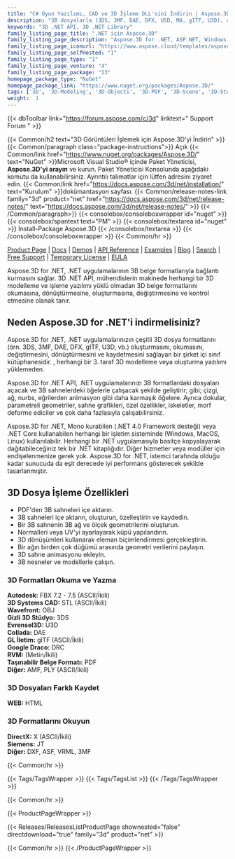```yaml
---
title: "C# Oyun Yazılımı, CAD ve 3D İşleme DLL'sini İndirin | Aspose.3D"
description: "3B dosyalarla (3DS, 3MF, DAE, DFX, USD, MA, gITF, U3D), ağlar, geometriler, sahneler, animasyonlar ile çalışmak için C# sınıf kitaplığını içeren DLL dosyasını .NET yerinde API aracılığıyla indirin."
keywords: "3D .NET API, 3D .NET Library"
family_listing_page_title: ".NET için Aspose.3D"
family_listing_page_description: "Aspose.3D for .NET, ASP.NET, Windows Forms ve Web Services dahil Mono ve .NET uygulamalarının herhangi bir 3D olmadan otomatik olarak yaygın 3D belge formatlarına bağlanmasını sağlayan zengin özelliklere sahip bir Oyun Yazılımı ve Bilgisayar Destekli Tasarım (CAD) API'sidir. modelleme ve işleme yazılımı sunucuya yükleniyor. Discreet3DS, WavefrontOBJ, Maya (ASCII), FBX (ASCII, Binary), STL (ASCII, Binary), USDC, USDZ, PDMS RVM, Universal3D, Collada, glTF, GLB, PLY, HTML5, A3DW, DirectX ve Google Draco'yu destekler dosya formatları, geliştiricilerin Aspose.3D API kullanarak bu 3B belge formatlarını kolayca oluşturmasına, okumasına, dönüştürmesine, değiştirmesine ve kontrol etmesine olanak tanır."
family_listing_page_iconurl: "https://www.aspose.cloud/templates/aspose/App_Themes/V3/images/3d/272x272/aspose_3d-for-net-min.png"
family_listing_page_selfHosted: "1"
family_listing_page_type: "1"
family_listing_page_venture: "4"
family_listing_page_package: "13"
homepage_package_type: "NuGet"
homepage_package_link: "https://www.nuget.org/packages/Aspose.3D/"
tags: ['3D', '3D-Modeling', '3D-Objects', '3D-PDF', '3D-Scene', '3D-Studio-Max', '3D-Viewports', '3DS', '3D-to-GLTF2.0', '3D-to-HTML', '3D-to-PDF', '3MF', 'AMF', 'Animation', 'ASE', 'Aspose.3D', 'Aspose.Total', 'AutoCAD', 'Autodesk', 'Collada', 'Conholdate', 'Conholdate.Total', 'Cylinder', 'DAE', 'Darco', 'DirectX', 'DRC', 'DXF', 'FBX', 'Geometry', 'gITF', 'HTML', 'JT', 'Linear-Extrusion', 'Mesh', 'Morph', 'NURBS', 'OBJ', 'PDF', 'PLY', 'PointCloud', 'Polygons', 'Redenring', 'RVM', 'Skeleton', 'STL', 'U3D', 'VRML', 'Wavefront', 'X', 'Maya']
weight:  1
---
```


{{< dbToolbar link="https://forum.aspose.com/c/3d" linktext=" Support Forum " >}}

{{< Common/h2 text="3D Görüntüleri İşlemek için Aspose.3D'yi İndirin"  >}}
{{< Common/paragraph class="package-instructions">}}
Açık
{{< Common/link href="https://www.nuget.org/packages/Aspose.3D/" text="NuGet"  >}}Microsoft Visual Studio® içinde Paket Yöneticisi, <b>Aspose.3D'yi arayın</b> ve kurun. Paket Yöneticisi Konsolunda aşağıdaki komutu da kullanabilirsiniz. Ayrıntılı talimatlar için lütfen adresini ziyaret edin.
{{< Common/link href="https://docs.aspose.com/3d/net/installation/" text="Kurulum"  >}}dokümantasyon sayfası.
{{< Common/release-notes-link family="3d" product="net" href="https://docs.aspose.com/3d/net/release-notes/" text="https://docs.aspose.com/3d/net/release-notes/"  >}}
{{< /Common/paragraph>}}
{{< consolebox/consoleboxwrapper id="nuget" >}}
       {{< consolebox/spantext text="PM" >}}
       {{< consolebox/textarea id="nuget" >}} Install-Package Aspose.3D {{< /consolebox/textarea >}}
{{< /consolebox/consoleboxwrapper >}}
{{< Common/hr >}}

[Product Page](https://products.aspose.com/pdf/cpp/) | [Docs](https://docs.aspose.com/pdf/cpp/) | [Demos](https://products.aspose.app/pdf/family) | [API Reference](https://reference.aspose.com/pdf/cpp) | [Examples](https://github.com/aspose-pdf/Aspose.Pdf-for-C) | [Blog](https://blog.aspose.com/category/pdf/) | [Search](https://search.aspose.com/) | [Free Support](https://forum.aspose.com/c/pdf) | [Temporary License](https://purchase.aspose.com/temporary-license) | [EULA](https://about.aspose.com/legal/eula/)

Aspose.3D for .NET, .NET uygulamalarının 3B belge formatlarıyla bağlantı kurmasını sağlar. 3D .NET API, mühendislerin makinede herhangi bir 3D modelleme ve işleme yazılımı yüklü olmadan 3D belge formatlarını okumasına, dönüştürmesine, oluşturmasına, değiştirmesine ve kontrol etmesine olanak tanır.

## Neden Aspose.3D for .NET'i indirmelisiniz?

Aspose.3D for .NET, .NET uygulamalarınızın çeşitli 3D dosya formatlarını (örn. 3DS, 3MF, DAE, DFX, gITF, U3D, vb.) oluşturmasını, okumasını, değiştirmesini, dönüştürmesini ve kaydetmesini sağlayan bir şirket içi sınıf kütüphanesidir. , herhangi bir 3. taraf 3D modelleme veya oluşturma yazılımı yüklemeden.

Aspose.3D for .NET API, .NET uygulamalarınızı 3B formatlardaki dosyaları açacak ve 3B sahnelerdeki öğelerle çalışacak şekilde geliştirir; gibi; çizgi, ağ, nurbs, eğrilerden animasyon gibi daha karmaşık öğelere. Ayrıca dokular, parametreli geometriler, sahne grafikleri, özel özellikler, iskeletler, morf deforme ediciler ve çok daha fazlasıyla çalışabilirsiniz.

Aspose.3D for .NET, Mono kurabilen (.NET 4.0 Framework desteği) veya .NET Core kullanabilen herhangi bir işletim sisteminde (Windows, MacOS, Linux) kullanılabilir. Herhangi bir .NET uygulamasıyla basitçe kopyalayarak dağıtabileceğiniz tek bir .NET kitaplığıdır. Diğer hizmetler veya modüller için endişelenmenize gerek yok. Aspose.3D for .NET, istemci tarafında olduğu kadar sunucuda da eşit derecede iyi performans gösterecek şekilde tasarlanmıştır.

## 3D Dosya İşleme Özellikleri

- PDF'den 3B sahneleri içe aktarın.
- 3B sahneleri içe aktarın, oluşturun, özelleştirin ve kaydedin.
- Bir 3B sahnenin 3B ağ ve ölçek geometrilerini oluşturun.
- Normalleri veya UV'yi ayarlayarak küpü yapılandırın.
- 3D dönüşümleri kullanarak eleman biçimlendirmesi gerçekleştirin.
- Bir ağın birden çok düğümü arasında geometri verilerini paylaşın.
- 3D sahne animasyonu ekleyin.
- 3B nesneler ve modellerle çalışın.

### 3D Formatları Okuma ve Yazma

**Autodesk:** FBX 7.2 - 7.5 (ASCII/İkili)\
**3D Systems CAD:** STL (ASCII/İkili)\
**Wavefront:** OBJ\
**Gizli 3D Stüdyo:** 3DS\
**Evrensel3D:** U3D\
**Collada:** DAE\
**GL İletim:** glTF (ASCII/İkili)\
**Google Draco:** DRC\
**RVM:** (Metin/İkili)\
**Taşınabilir Belge Formatı:** PDF\
**Diğer:** AMF, PLY (ASCII/İkili)

### 3D Dosyaları Farklı Kaydet

**WEB:** HTML

### 3D Formatlarını Okuyun

**DirectX:** X (ASCII/İkili)\
**Siemens:** JT\
**Diğer:** DXF, ASF, VRML, 3MF

{{< Common/hr >}}

{{< Tags/TagsWrapper >}}
 {{< Tags/TagsList >}}
{{< /Tags/TagsWrapper >}}

{{< Common/hr >}}

{{< ProductPageWrapper >}}
<!-- ReleasesListProductPage-->
   {{< Releases/ReleasesListProductPage shownested="false"  directdownload="true" family="3d" product="net" >}}
<!-- /ReleasesListProductPage-->
{{< Common/hr >}}
{{< /ProductPageWrapper >}}

